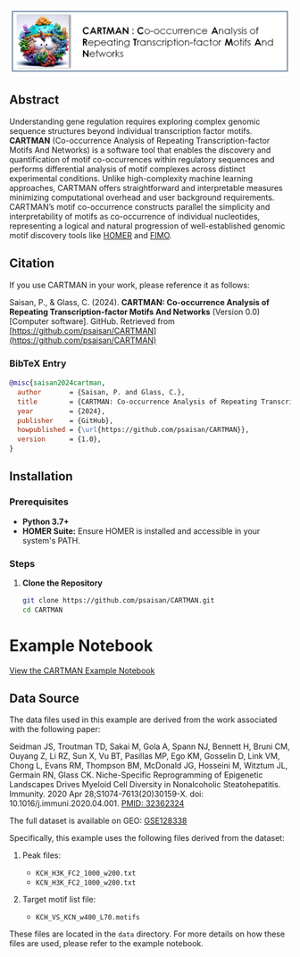 
<img src="Images/CartmanLogo.PNG"  style="border: 0;"/>


## Abstract

Understanding gene regulation requires exploring complex genomic sequence structures beyond individual transcription factor motifs. **CARTMAN** (Co-occurrence Analysis of Repeating Transcription-factor Motifs And Networks) is a software tool that enables the discovery and quantification of motif co-occurrences within regulatory sequences and performs differential analysis of motif complexes across distinct experimental conditions. Unlike high-complexity machine learning approaches, CARTMAN offers straightforward and interpretable measures minimizing computational overhead and user background requirements. CARTMAN’s motif co-occurrence constructs parallel the simplicity and interpretability of motifs as co-occurrence of individual nucleotides, representing a logical and natural progression of well-established genomic motif discovery tools like [HOMER](http://homer.ucsd.edu/homer/) and [FIMO](https://meme-suite.org/meme/tools/fimo).


## Citation   

If you use CARTMAN in your work, please reference it as follows:

Saisan, P., & Glass, C. (2024). **CARTMAN: Co-occurrence Analysis of Repeating Transcription-factor Motifs And Networks** (Version 0.0) [Computer software]. GitHub. Retrieved from [https://github.com/psaisan/CARTMAN](https://github.com/psaisan/CARTMAN)

### BibTeX Entry

```bibtex
@misc{saisan2024cartman,
  author       = {Saisan, P. and Glass, C.},
  title        = {CARTMAN: Co-occurrence Analysis of Repeating Transcription-factor Motifs And Networks},
  year         = {2024},
  publisher    = {GitHub},
  howpublished = {\url{https://github.com/psaisan/CARTMAN}},
  version      = {1.0},
}
```

## Installation

### Prerequisites

- **Python 3.7+**
- **HOMER Suite:** Ensure HOMER is installed and accessible in your system's PATH.

### Steps

1. **Clone the Repository**

   ```bash
   git clone https://github.com/psaisan/CARTMAN.git
   cd CARTMAN
   
# Example Notebook

[View the CARTMAN Example Notebook](./Notebooks/CARTMAN_Example.ipynb)


## Data Source

The data files used in this example are derived from the work associated with the following paper:

Seidman JS, Troutman TD, Sakai M, Gola A, Spann NJ, Bennett H, Bruni CM, Ouyang Z, Li RZ, Sun X, Vu BT, Pasillas MP, Ego KM, Gosselin D, Link VM, Chong L, Evans RM, Thompson BM, McDonald JG, Hosseini M, Witztum JL, Germain RN, Glass CK. Niche-Specific Reprogramming of Epigenetic Landscapes Drives Myeloid Cell Diversity in Nonalcoholic Steatohepatitis. Immunity. 2020 Apr 28;S1074-7613(20)30159-X. doi: 10.1016/j.immuni.2020.04.001. [PMID: 32362324](https://pubmed.ncbi.nlm.nih.gov/32362324/)

The full dataset is available on GEO: [GSE128338](https://www.ncbi.nlm.nih.gov/geo/query/acc.cgi?acc=GSE128338)

Specifically, this example uses the following files derived from the dataset:

1. Peak files:
   - `KCH_H3K_FC2_1000_w200.txt`
   - `KCN_H3K_FC2_1000_w200.txt`

2. Target motif list file:
   - `KCH_VS_KCN_w400_L70.motifs`

These files are located in the `data` directory. For more details on how these files are used, please refer to the example notebook.
